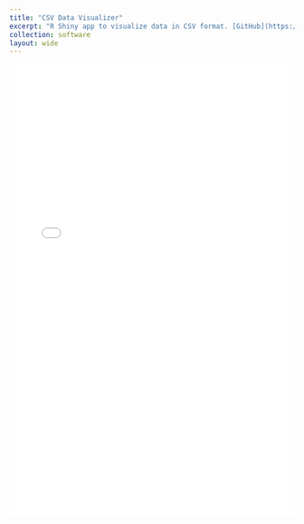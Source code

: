 ```yaml
---
title: "CSV Data Visualizer"
excerpt: "R Shiny app to visualize data in CSV format. [GitHub](https://github.com/mtillman14/CSV-Data-Visualizer)"
collection: software
layout: wide
---
```


<div style="width: 100%; height: 800px;">
  <iframe src="/assets/shinylive/csv_data_visualizer/index.html" style="width: 100%; height: 100%; border: none;"></iframe>
</div>